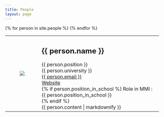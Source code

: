 ```yaml
---
title: People
layout: page
---
```


<div>
    <table>
    {% for person in site.people %}
        <tr>
            <td>
                <div class="column is-one-fifth-desktop is-one-fifth-fullhd is-one-quarter-tablet">
                    <figure class="image is-64x64">
                        <img class="is-rounded" src="{{site.url}}{{site.baseurl}}{{person.photo}}">
                    </figure>
                </div>
            </td>
            <td>
                <h2>{{ person.name }} </h2>
                {{ person.position }} 
                <br>
                {{ person.university }}
                <br>
                <a href="mailto:{{ person.email }}">{{ person.email }}</a>
                <br>
                <a href="{{ person.website }}">Website</a>
                <br>
                {% if person.position_in_school %}
                    Role in MMI : {{ person.position_in_school }}
                    <br>
                {% endif %}   
                <br>
                {{ person.content | markdownify }}
            </td>
        </tr>
    {% endfor %}
    </table>
</div>